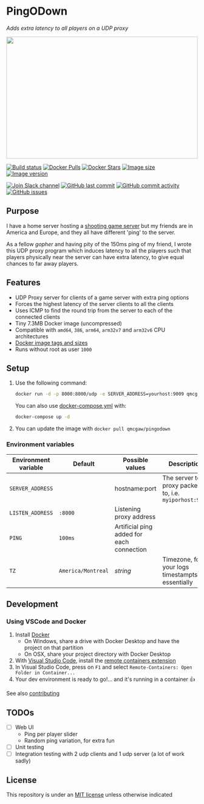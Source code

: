 # PingODown

*Adds extra latency to all players on a UDP proxy*

<a href="https://hub.docker.com/r/qmcgaw/pingodown">
    <img width="100%" height="320" src="https://raw.githubusercontent.com/qdm12/pingodown/master/title.svg?sanitize=true">
</a>

[![Build status](https://github.com/qdm12/pingodown/workflows/Buildx%20latest/badge.svg)](https://github.com/qdm12/pingodown/actions?query=workflow%3A%22Buildx+latest%22)
[![Docker Pulls](https://img.shields.io/docker/pulls/qmcgaw/pingodown.svg)](https://hub.docker.com/r/qmcgaw/pingodown)
[![Docker Stars](https://img.shields.io/docker/stars/qmcgaw/pingodown.svg)](https://hub.docker.com/r/qmcgaw/pingodown)
[![Image size](https://images.microbadger.com/badges/image/qmcgaw/pingodown.svg)](https://microbadger.com/images/qmcgaw/pingodown)
[![Image version](https://images.microbadger.com/badges/version/qmcgaw/pingodown.svg)](https://microbadger.com/images/qmcgaw/pingodown)

[![Join Slack channel](https://img.shields.io/badge/slack-@qdm12-yellow.svg?logo=slack)](https://join.slack.com/t/qdm12/shared_invite/enQtOTE0NjcxNTM1ODc5LTYyZmVlOTM3MGI4ZWU0YmJkMjUxNmQ4ODQ2OTAwYzMxMTlhY2Q1MWQyOWUyNjc2ODliNjFjMDUxNWNmNzk5MDk)
[![GitHub last commit](https://img.shields.io/github/last-commit/qdm12/pingodown.svg)](https://github.com/qdm12/pingodown/issues)
[![GitHub commit activity](https://img.shields.io/github/commit-activity/y/qdm12/pingodown.svg)](https://github.com/qdm12/pingodown/issues)
[![GitHub issues](https://img.shields.io/github/issues/qdm12/pingodown.svg)](https://github.com/qdm12/pingodown/issues)

## Purpose

I have a home server hosting a [shooting game server](https://github.com/qdm12/cod4-docker) but my friends are in America and Europe, and they all have different 'ping' to the server.

As a fellow *gopher* and having pity of the 150ms ping of my friend, I wrote this UDP proxy program which induces latency
to all the players such that players physically near the server can have extra latency, to give equal chances
to far away players.

## Features

- UDP Proxy server for clients of a game server with extra ping options
- Forces the highest latency of the server clients to all the clients
- Uses ICMP to find the round trip from the server to each of the connected clients
- Tiny 7.3MB Docker image (uncompressed)
- Compatible with `amd64`, `386`, `arm64`, `arm32v7` and `arm32v6` CPU architectures
- [Docker image tags and sizes](https://hub.docker.com/r/docker/qmcgaw/pingodown/tags)
- Runs without root as user `1000`

## Setup

1. Use the following command:

    ```sh
    docker run -d -p 8000:8000/udp -e SERVER_ADDRESS=yourhost:9009 qmcgaw/pingodown
    ```

    You can also use [docker-compose.yml](https://github.com/qdm12/pingodown/blob/master/docker-compose.yml) with:

    ```sh
    docker-compose up -d
    ```

1. You can update the image with `docker pull qmcgaw/pingodown`

### Environment variables

| Environment variable | Default | Possible values | Description |
| --- | --- | --- | --- |
| `SERVER_ADDRESS` |  | hostname:port | The server to proxy packets to, i.e. `myiporhost:9009` |
| `LISTEN_ADDRESS` | `:8000` | Listening proxy address |
| `PING` | `100ms` | Artificial ping added for each connection |
| `TZ` | `America/Montreal` | *string* | Timezone, for your logs timestampts essentially |

## Development

### Using VSCode and Docker

1. Install [Docker](https://docs.docker.com/install/)
    - On Windows, share a drive with Docker Desktop and have the project on that partition
    - On OSX, share your project directory with Docker Desktop
1. With [Visual Studio Code](https://code.visualstudio.com/download), install the [remote containers extension](https://marketplace.visualstudio.com/items?itemName=ms-vscode-remote.remote-containers)
1. In Visual Studio Code, press on `F1` and select `Remote-Containers: Open Folder in Container...`
1. Your dev environment is ready to go!... and it's running in a container :+1:

See also [contributing](.github/CONTRIBUTING.md)

## TODOs

- [ ] Web UI
    - Ping per player slider
    - Random ping variation, for extra fun
- [ ] Unit testing
- [ ] Integration testing with 2 udp clients and 1 udp server (a lot of work sadly)

## License

This repository is under an [MIT license](https://github.com/qdm12/pingodown/master/license) unless otherwise indicated
